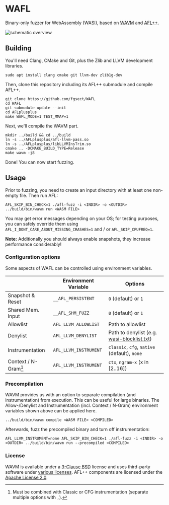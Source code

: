 
# WAFL

Binary-only fuzzer for WebAssembly (WASI), based on [WAVM](https://github.com/WAVM/WAVM)
and [AFL++](https://github.com/AFLplusplus/AFLplusplus).

![schematic overview](wafl.png)

## Building

You'll need Clang, CMake and Git, plus the Zlib and LLVM development libraries.
```
sudo apt install clang cmake git llvm-dev zlib1g-dev
```
Then, clone this repository including its AFL++ submodule and compile AFL++.
```
git clone https://github.com/fgsect/WAFL
cd WAFL
git submodule update --init
cd AFLplusplus
make WAFL_MODE=1 TEST_MMAP=1
```
Next, we'll compile the WAVM part.
```
mkdir ../build && cd ../build
ln -s ../AFLplusplus/afl-llvm-pass.so
ln -s ../AFLplusplus/libLLVMInsTrim.so
cmake .. -DCMAKE_BUILD_TYPE=Release
make wavm -j8
```
Done! You can now start fuzzing.

## Usage

Prior to fuzzing, you need to create an input directory with at least one
non-empty file. Then run AFL:
```
AFL_SKIP_BIN_CHECK=1 ./afl-fuzz -i <INDIR> -o <OUTDIR> ../build/bin/wavm run <WASM FILE>
```
You may get error messages depending on your OS;
for testing purposes, you can safely override them using
`AFL_I_DONT_CARE_ABOUT_MISSING_CRASHES=1` and / or `AFL_SKIP_CPUFREQ=1`.

**Note:** Additionally you should always enable snapshots, they increase
performance considerably!

### Configuration options

Some aspects of WAFL can be controlled using environment variables.

|                     | Environment Variable | Options                         |
|---------------------|----------------------|---------------------------------|
| Snapshot & Reset    | `__AFL_PERSISTENT`   | `0` (default) or `1`            |
| Shared Mem. Input   | `__AFL_SHM_FUZZ`     | `0` (default) or `1`            |
| Allowlist           | `AFL_LLVM_ALLOWLIST` | Path to allowlist               |
| Denylist            | `AFL_LLVM_DENYLIST`  | Path to denylist (e.g. [wasi-blocklist.txt](wasi-blocklist.txt)) |
| Instrumentation     | `AFL_LLVM_INSTRUMENT`| `classic`, `cfg`, `native` (default), `none` |
| Context / N-Gram[^1]| `AFL_LLVM_INSTRUMENT`| `ctx`, `ngram-x` (x in [2..16]) |

[^1]: Must be combined with Classic or CFG instrumentation
(separate multiple options with `,`).

### Precompilation

WAVM provides us with an option to separate compilation (and instrumentation)
from execution. This can be useful for large binaries.
The Allow-/Denylist and Instrumentation (incl. Context / N-Gram) environment
variables shown above can be applied here.
```
../build/bin/wavm compile <WASM FILE> <COMPILED>
```
Afterwards, fuzz the precompiled binary and turn off instrumentation:
```
AFL_LLVM_INSTRUMENT=none AFL_SKIP_BIN_CHECK=1 ./afl-fuzz -i <INDIR> -o <OUTDIR> ../build/bin/wavm run --precompiled <COMPILED>
```

### License

WAVM is available under a [3-Clause BSD](LICENSE.txt) license and uses
third-party software under [various licenses](THIRD-PARTY.md).
AFL++ components are licensed under the [Apache License 2.0](AFLplusplus/LICENSE).
